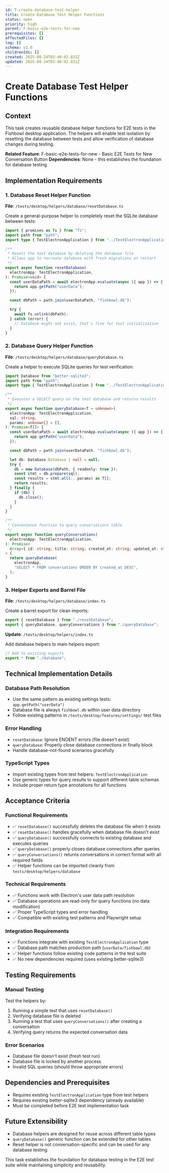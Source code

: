 ```yaml
---
id: T-create-database-test-helper
title: Create Database Test Helper Functions
status: open
priority: high
parent: F-basic-e2e-tests-for-new
prerequisites: []
affectedFiles: {}
log: []
schema: v1.0
childrenIds: []
created: 2025-08-24T03:40:02.831Z
updated: 2025-08-24T03:40:02.831Z
---
```


# Create Database Test Helper Functions

## Context

This task creates reusable database helper functions for E2E tests in the Fishbowl desktop application. The helpers will enable test isolation by resetting the database between tests and allow verification of database changes during testing.

**Related Feature**: F-basic-e2e-tests-for-new - Basic E2E Tests for New Conversation Button
**Dependencies**: None - this establishes the foundation for database testing

## Implementation Requirements

### 1. Database Reset Helper Function

**File**: `/tests/desktop/helpers/database/resetDatabase.ts`

Create a general-purpose helper to completely reset the SQLite database between tests:

```typescript
import { promises as fs } from "fs";
import path from "path";
import type { TestElectronApplication } from "../TestElectronApplication";

/**
 * Resets the test database by deleting the database file
 * Allows app to recreate database with fresh migrations on restart
 */
export async function resetDatabase(
  electronApp: TestElectronApplication,
): Promise<void> {
  const userDataPath = await electronApp.evaluate(async ({ app }) => {
    return app.getPath("userData");
  });

  const dbPath = path.join(userDataPath, "fishbowl.db");

  try {
    await fs.unlink(dbPath);
  } catch (error) {
    // Database might not exist, that's fine for test initialization
  }
}
```

### 2. Database Query Helper Function

**File**: `/tests/desktop/helpers/database/queryDatabase.ts`

Create a helper to execute SQLite queries for test verification:

```typescript
import Database from "better-sqlite3";
import path from "path";
import type { TestElectronApplication } from "../TestElectronApplication";

/**
 * Executes a SELECT query on the test database and returns results
 */
export async function queryDatabase<T = unknown>(
  electronApp: TestElectronApplication,
  sql: string,
  params: unknown[] = [],
): Promise<T[]> {
  const userDataPath = await electronApp.evaluate(async ({ app }) => {
    return app.getPath("userData");
  });

  const dbPath = path.join(userDataPath, "fishbowl.db");

  let db: Database.Database | null = null;
  try {
    db = new Database(dbPath, { readonly: true });
    const stmt = db.prepare(sql);
    const results = stmt.all(...params) as T[];
    return results;
  } finally {
    if (db) {
      db.close();
    }
  }
}

/**
 * Convenience function to query conversations table
 */
export async function queryConversations(
  electronApp: TestElectronApplication,
): Promise<
  Array<{ id: string; title: string; created_at: string; updated_at: string }>
> {
  return queryDatabase(
    electronApp,
    "SELECT * FROM conversations ORDER BY created_at DESC",
  );
}
```

### 3. Helper Exports and Barrel File

**File**: `/tests/desktop/helpers/database/index.ts`

Create a barrel export for clean imports:

```typescript
export { resetDatabase } from "./resetDatabase";
export { queryDatabase, queryConversations } from "./queryDatabase";
```

**Update**: `/tests/desktop/helpers/index.ts`

Add database helpers to main helpers export:

```typescript
// Add to existing exports
export * from "./database";
```

## Technical Implementation Details

### Database Path Resolution

- Use the same pattern as existing settings tests: `app.getPath("userData")`
- Database file is always `fishbowl.db` within user data directory
- Follow existing patterns in `/tests/desktop/features/settings/` test files

### Error Handling

- `resetDatabase`: Ignore ENOENT errors (file doesn't exist)
- `queryDatabase`: Properly close database connections in finally block
- Handle database-not-found scenarios gracefully

### TypeScript Types

- Import existing types from test helpers: `TestElectronApplication`
- Use generic types for query results to support different table schemas
- Include proper return type annotations for all functions

## Acceptance Criteria

### Functional Requirements

- ✅ `resetDatabase()` successfully deletes the database file when it exists
- ✅ `resetDatabase()` handles gracefully when database file doesn't exist
- ✅ `queryDatabase()` successfully connects to existing database and executes queries
- ✅ `queryDatabase()` properly closes database connections after queries
- ✅ `queryConversations()` returns conversations in correct format with all required fields
- ✅ Helper functions can be imported cleanly from `tests/desktop/helpers/database`

### Technical Requirements

- ✅ Functions work with Electron's user data path resolution
- ✅ Database operations are read-only for query functions (no data modification)
- ✅ Proper TypeScript types and error handling
- ✅ Compatible with existing test patterns and Playwright setup

### Integration Requirements

- ✅ Functions integrate with existing `TestElectronApplication` type
- ✅ Database path matches production path (`userData/fishbowl.db`)
- ✅ Helper functions follow existing code patterns in the test suite
- ✅ No new dependencies required (uses existing better-sqlite3)

## Testing Requirements

### Manual Testing

Test the helpers by:

1. Running a simple test that uses `resetDatabase()`
2. Verifying database file is deleted
3. Running a test that uses `queryConversations()` after creating a conversation
4. Verifying query returns the expected conversation data

### Error Scenarios

- Database file doesn't exist (fresh test run)
- Database file is locked by another process
- Invalid SQL queries (should throw appropriate errors)

## Dependencies and Prerequisites

- Requires existing `TestElectronApplication` type from test helpers
- Requires existing better-sqlite3 dependency (already available)
- Must be completed before E2E test implementation task

## Future Extensibility

- Database helpers are designed for reuse across different table types
- `queryDatabase()` generic function can be extended for other tables
- Reset helper is not conversation-specific and can be used for any database testing

This task establishes the foundation for database testing in the E2E test suite while maintaining simplicity and reusability.
